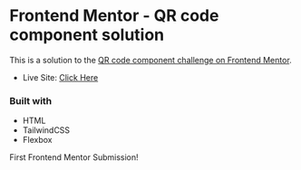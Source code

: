 # Frontend Mentor - QR code component solution

This is a solution to the
[QR code component challenge on Frontend Mentor](https://www.frontendmentor.io/challenges/qr-code-component-iux_sIO_H).

-  Live Site: [Click Here](https://tazwilcock.github.io/qr-code-fm/)

### Built with

-  HTML
-  TailwindCSS
-  Flexbox

First Frontend Mentor Submission!
